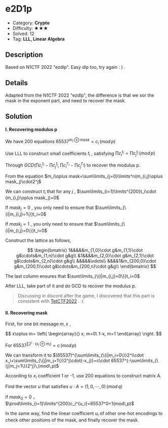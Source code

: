 # e2D1p

+ Category: **Crypto**
+ Difficulty: ★★★
+ Solved: 12
+ Tag: **LLL, Linear Algebra**

## Description

Based on N1CTF 2022 "ezdlp". Easy dlp too, try again : ) .

## Details

Adapted from the N1CTF 2022 "ezdlp", the difference is that we xor the mask in the exponent part, and need to recover the mask.

## Solution

#### I. Recovering modulus p

We have 200 equations $65537^{m_i⊕mask}=c_i\,(mod\,p)$

Use LLL to construct small coefficients $t_i$ , satisfying $\prod c_i^{t_i}=\prod c_j^{t_j}\,(mod\,p)$

Through $GCD(\prod c_i^{t_i}-\prod c_j^{t_j},\prod c_i^{t'_i}-\prod c_j^{t'_j})$ to recover the modulus p.

From the equation $m_i\oplus mask=\sum\limits_{j=0}\limits^n(m_{i,j}\oplus mask_j)\cdot2^j$

We can construct $t_i$ that for any $j$ , $\sum\limits_{i=1}\limits^{200}t_i\cdot (m_{i,j}\oplus mask_j)=0$

If $mask_j=0$ , you only need to ensure that $\sum\limits_{\{i|m_{i,j}=1\}}t_i=0$

If $mask_j=1$ , you only need to ensure that $\sum\limits_{\{i|m_{i,j}=0\}}t_i=0$

Construct the lattice as follows,

$$
\begin{bmatrix}
1&&&&&m_{1,0}\cdot g&m_{1,1}\cdot g&\cdots&m_{1,n}\cdot g&g\\
&1&&&&m_{2,0}\cdot g&m_{2,1}\cdot g&\cdots&m_{2,n}\cdot g&g\\
&&&&&\vdots\\
&&&&1&m_{200,0}\cdot g&m_{200,1}\cdot g&\cdots&m_{200,n}\cdot g&g\\
\end{bmatrix}
$$

The last column ensures that $\sum\limits_{\{i|m_{i,j}=0\}}t_i=0$

After LLL, take part of it and do GCD to recover the modulus p.

> Discussing in discord after the game, I discovered that this part is consistent with [TetCTF2022](https://affine.group/writeup/2022-01-TetCTF#fault) . :(

#### II. Recovering mask

First, for one bit message $m,x$ , 

$$
x\oplus m=
\left{
\begin{array}{}
x, m=0\\
1-x, m=1
\end{array}
\right.
$$

For $65537^{\sum2^i\cdot(x_i\oplus m_i)}=c\,(mod\,p)$

We can transform it to $(65537)^{\sum\limits_{\{i|m_i=0\}}2^i\cdot x_i+\sum\limits_{\{j|m_j=1\}}2^j\cdot(-x_j)}=c\cdot 65537^{-\sum\limits_{\{j|m_j=1\}}2^j}\,(mod\,p)$

According to $x_i$ coefficient 1 or -1, use 200 equations to construct matrix A.

Find the vector $u$ that satisfies $u\cdot A=(1, 0, \cdots, 0)\,(mod\,q)$

if $mask_0=0$ ，$\prod\limits_{i=1}\limits^{200}c_i^{u_i}=65537^0=1(mod\,p)$

In the same way, find the linear coefficient $u_i$ of other one-hot encodings to check other positions of the mask, and finally recover the mask.
